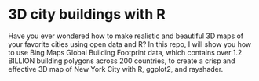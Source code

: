 # 3D city buildings with R

Have you ever wondered how to make realistic and beautiful 3D maps of your favorite cities using open data and R? In this repo, I will show you how to use Bing Maps Global Building Footprint data, which contains over 1.2 BILLION building polygons across 200 countries, to create a crisp and effective 3D map of New York City with R, ggplot2, and rayshader.


